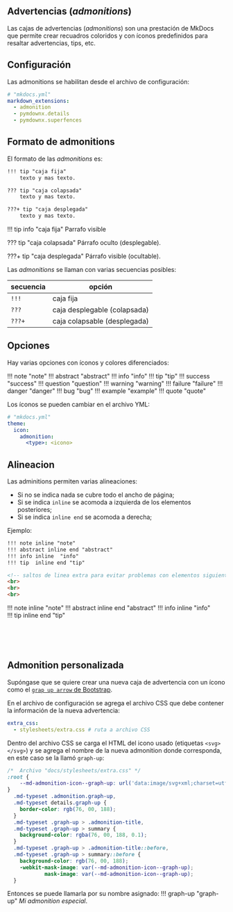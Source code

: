 
## Advertencias (*admonitions*)

Las cajas de advertencias (*admonitions*) son una prestación de MkDocs que permite crear recuadros coloridos y con íconos predefinidos para resaltar advertencias, tips, etc.


## Configuración

Las admonitions se habilitan desde el archivo de configuración:

``` yml
# "mkdocs.yml"
markdown_extensions:
  - admonition
  - pymdownx.details
  - pymdownx.superfences
```

## Formato de admonitions

El formato de las *admonitions* es:


``` md
!!! tip "caja fija"
    texto y mas texto.

??? tip "caja colapsada"
    texto y mas texto.

???+ tip "caja desplegada"
    texto y mas texto.
```

!!! tip info  "caja fija"
    Parrafo visible

??? tip  "caja colapsada"
    Párrafo oculto (desplegable).

???+ tip  "caja desplegada"
    Párrafo visible (ocultable).


Las *admonitions* se llaman con  varias secuencias posibles:


|secuencia| opción|
|---|---|
| `!!!` |  caja fija |
| `???` |  caja desplegable (colapsada)  |
| `???+` | caja colapsable (desplegada)  |

## Opciones

Hay varias opciones con íconos y colores diferenciados:

!!! note  "note"
!!! abstract  "abstract"
!!! info  "info"
!!! tip  "tip"
!!! success  "success"
!!! question  "question"
!!! warning  "warning"
!!! failure   "failure"
!!! danger  "danger"
!!! bug  "bug"
!!! example   "example"
!!! quote  "quote"



Los íconos se pueden cambiar en el archivo YML:

``` yml
# "mkdocs.yml"
theme:
  icon:
    admonition:
      <type>: <icono>
```



## Alineacion

Las adminitions permiten varias alineaciones:

- Si no se indica nada se cubre todo el ancho de página;
- Si se indica `inline` se acomoda a izquierda de los elementos posteriores;
- Si se indica `inline end` se acomoda a derecha;

Ejemplo:
```md
!!! note inline "note"
!!! abstract inline end "abstract"
!!! info inline  "info"  
!!! tip  inline end "tip"  

<!-- saltos de linea extra para evitar problemas con elementos siguientes -->
<br>
<br>
<br>

```

!!! note inline "note"
!!! abstract inline end "abstract"
!!! info inline  "info"  
!!! tip  inline end "tip"  

<br>
<br>
<br>


## Admonition personalizada

Supóngase que se quiere crear una nueva caja de advertencia con un ícono como el [`grap up arrow` de Bootstrap](https://icons.getbootstrap.com/icons/graph-up-arrow/).


En el archivo de configuración se agrega el archivo CSS que debe contener la información de la nueva advertencia:

```yml
extra_css:
  - stylesheets/extra.css # ruta a archivo CSS
```

Dentro del archivo CSS se carga el HTML del icono usado (etiquetas `<svg></svg>`) y se agrega el nombre de la nueva admonition donde corresponda, en este caso se la llamó `graph-up`:


``` css title="Estilo nuevo admonition"
/*  Archivo "docs/stylesheets/extra.css" */
:root {
    --md-admonition-icon--graph-up: url('data:image/svg+xml;charset=utf-8, <svg xmlns="http://www.w3.org/2000/svg" width="16" height="16" fill="currentColor" class="bi bi-graph-up-arrow" viewBox="0 0 16 16"><path fill-rule="evenodd" d="M0 0h1v15h15v1H0zm10 3.5a.5.5 0 0 1 .5-.5h4a.5.5 0 0 1 .5.5v4a.5.5 0 0 1-1 0V4.9l-3.613 4.417a.5.5 0 0 1-.74.037L7.06 6.767l-3.656 5.027a.5.5 0 0 1-.808-.588l4-5.5a.5.5 0 0 1 .758-.06l2.609 2.61L13.445 4H10.5a.5.5 0 0 1-.5-.5"/></svg>')
}
  .md-typeset .admonition.graph-up,
  .md-typeset details.graph-up {
    border-color: rgb(76, 00, 188);
  }
  .md-typeset .graph-up > .admonition-title,
  .md-typeset .graph-up > summary {
    background-color: rgba(76, 00, 188, 0.1);
  }
  .md-typeset .graph-up > .admonition-title::before,
  .md-typeset .graph-up > summary::before {
    background-color: rgb(76, 00, 188);
    -webkit-mask-image: var(--md-admonition-icon--graph-up);
            mask-image: var(--md-admonition-icon--graph-up);
  }
```

Entonces se puede llamarla por su nombre asignado:
!!! graph-up "graph-up"
    *Mi admonition especial*.